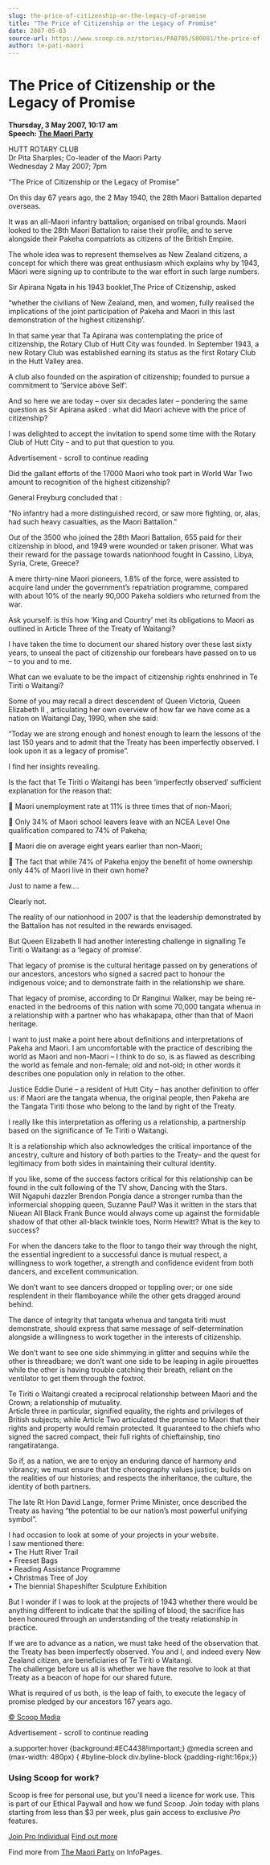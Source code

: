 ```yaml
---
slug: the-price-of-citizenship-or-the-legacy-of-promise
title: "The Price of Citizenship or the Legacy of Promise"
date: 2007-05-03
source-url: https://www.scoop.co.nz/stories/PA0705/S00081/the-price-of-citizenship-or-the-legacy-of-promise.htm
author: te-pati-maori
---
```

The Price of Citizenship or the Legacy of Promise
=================================================

**Thursday, 3 May 2007, 10:17 am**  
**Speech: [The Maori Party](https://info.scoop.co.nz/The_Maori_Party)**

HUTT ROTARY CLUB  
Dr Pita Sharples; Co-leader of the Maori Party  
Wednesday 2 May 2007; 7pm

“The Price of Citizenship or the Legacy of Promise”

On this day 67 years ago, the 2 May 1940, the 28th Maori Battalion departed overseas.

It was an all-Maori infantry battalion; organised on tribal grounds. Maori looked to the 28th Maori Battalion to raise their profile, and to serve alongside their Pakeha compatriots as citizens of the British Empire.

The whole idea was to represent themselves as New Zealand citizens, a concept for which there was great enthusiasm which explains why by 1943, Mäori were signing up to contribute to the war effort in such large numbers.

Sir Apirana Ngata in his 1943 booklet,The Price of Citizenship, asked

“whether the civilians of New Zealand, men, and women, fully realised the implications of the joint participation of Pakeha and Maori in this last demonstration of the highest citizenship’.

In that same year that Ta Apirana was contemplating the price of citizenship, the Rotary Club of Hutt City was founded. In September 1943, a new Rotary Club was established earning its status as the first Rotary Club in the Hutt Valley area.

A club also founded on the aspiration of citizenship; founded to pursue a commitment to ‘Service above Self’.

And so here we are today – over six decades later – pondering the same question as Sir Apirana asked : what did Maori achieve with the price of citizenship?

I was delighted to accept the invitation to spend some time with the Rotary Club of Hutt City – and to put that question to you.

Advertisement - scroll to continue reading





Did the gallant efforts of the 17000 Maori who took part in World War Two amount to recognition of the highest citizenship?

General Freyburg concluded that :

\"No infantry had a more distinguished record, or saw more fighting, or, alas, had such heavy casualties, as the Maori Battalion."

Out of the 3500 who joined the 28th Maori Battalion, 655 paid for their citizenship in blood, and 1949 were wounded or taken prisoner. What was their reward for the passage towards nationhood fought in Cassino, Libya, Syria, Crete, Greece?

A mere thirty-nine Maori pioneers, 1.8% of the force, were assisted to acquire land under the government’s repatriation programme, compared with about 10% of the nearly 90,000 Pakeha soldiers who returned from the war.

Ask yourself: is this how ‘King and Country’ met its obligations to Maori as outlined in Article Three of the Treaty of Waitangi?

I have taken the time to document our shared history over these last sixty years, to unseal the pact of citizenship our forebears have passed on to us – to you and to me.

What can we evaluate to be the impact of citizenship rights enshrined in Te Tiriti o Waitangi?

Some of you may recall a direct descendent of Queen Victoria, Queen Elizabeth II , articulating her own overview of how far we have come as a nation on Waitangi Day, 1990, when she said:

“Today we are strong enough and honest enough to learn the lessons of the last 150 years and to admit that the Treaty has been imperfectly observed. I look upon it as a legacy of promise”.

I find her insights revealing.

Is the fact that Te Tiriti o Waitangi has been ‘imperfectly observed’ sufficient explanation for the reason that:

 Maori unemployment rate at 11% is three times that of non-Maori;

 Only 34% of Maori school leavers leave with an NCEA Level One qualification compared to 74% of Pakeha;

 Maori die on average eight years earlier than non-Maori;

 The fact that while 74% of Pakeha enjoy the benefit of home ownership only 44% of Maori live in their own home?

Just to name a few….

Clearly not.

The reality of our nationhood in 2007 is that the leadership demonstrated by the Battalion has not resulted in the rewards envisaged.

But Queen Elizabeth II had another interesting challenge in signalling Te Tiriti o Waitangi as a ‘legacy of promise’.

That legacy of promise is the cultural heritage passed on by generations of our ancestors, ancestors who signed a sacred pact to honour the indigenous voice; and to demonstrate faith in the relationship we share.

That legacy of promise, according to Dr Ranginui Walker, may be being re-enacted in the bedrooms of this nation with some 70,000 tangata whenua in a relationship with a partner who has whakapapa, other than that of Maori heritage.

I want to just make a point here about definitions and interpretations of Pakeha and Maori. I am uncomfortable with the practice of describing the world as Maori and non-Maori – I think to do so, is as flawed as describing the world as female and non-female; old and not-old; in other words it describes one population only in relation to the other.

Justice Eddie Durie – a resident of Hutt City – has another definition to offer us: if Maori are the tangata whenua, the original people, then Pakeha are the Tangata Tiriti those who belong to the land by right of the Treaty.

I really like this interpretation as offering us a relationship, a partnership based on the significance of Te Tiriti o Waitangi.

It is a relationship which also acknowledges the critical importance of the ancestry, culture and history of both parties to the Treaty– and the quest for legitimacy from both sides in maintaining their cultural identity.

If you like, some of the success factors critical for this relationship can be found in the cult following of the TV show, Dancing with the Stars.  
Will Ngapuhi dazzler Brendon Pongia dance a stronger rumba than the informercial shopping queen, Suzanne Paul? Was it written in the stars that Niuean All Black Frank Bunce would always come up against the formidable shadow of that other all-black twinkle toes, Norm Hewitt? What is the key to success?

For when the dancers take to the floor to tango their way through the night, the essential ingredient to a successful dance is mutual respect, a willingness to work together, a strength and confidence evident from both dancers, and excellent communication.

We don’t want to see dancers dropped or toppling over; or one side resplendent in their flamboyance while the other gets dragged around behind.

The dance of integrity that tangata whenua and tangata tiriti must demonstrate, should express that same message of self-determination alongside a willingness to work together in the interests of citizenship.

We don’t want to see one side shimmying in glitter and sequins while the other is threadbare; we don’t want one side to be leaping in agile pirouettes while the other is having trouble catching their breath, reliant on the ventilator to get them through the foxtrot.

Te Tiriti o Waitangi created a reciprocal relationship between Maori and the Crown; a relationship of mutuality.  
Article three in particular, signified equality, the rights and privileges of British subjects; while Article Two articulated the promise to Maori that their rights and property would remain protected. It guaranteed to the chiefs who signed the sacred compact, their full rights of chieftainship, tino rangatiratanga.

So if, as a nation, we are to enjoy an enduring dance of harmony and vibrancy; we must ensure that the choreography values justice; builds on the realities of our histories; and respects the inheritance, the culture, the identity of both partners.

The late Rt Hon David Lange, former Prime Minister, once described the Treaty as having “the potential to be our nation’s most powerful unifying symbol”.

I had occasion to look at some of your projects in your website.  
I saw mentioned there:  
• The Hutt River Trail  
• Freeset Bags  
• Reading Assistance Programme  
• Christmas Tree of Joy  
• The biennial Shapeshifter Sculpture Exhibition

But I wonder if I was to look at the projects of 1943 whether there would be anything different to indicate that the spilling of blood; the sacrifice has been honoured through an understanding of the treaty relationship in practice.

If we are to advance as a nation, we must take heed of the observation that the Treaty has been imperfectly observed. You and I, and indeed every New Zealand citizen, are beneficiaries of Te Tiriti o Waitangi.  
The challenge before us all is whether we have the resolve to look at that Treaty as a beacon of hope for our shared future.

What is required of us both, is the leap of faith, to execute the legacy of promise pledged by our ancestors 167 years ago.  

[© Scoop Media](http://www.scoop.co.nz/about/terms.html)  

Advertisement - scroll to continue reading



a.supporter:hover {background:#EC4438!important;} @media screen and (max-width: 480px) { #byline-block div.byline-block {padding-right:16px;}}

### Using Scoop for work?

Scoop is free for personal use, but you’ll need a licence for work use. This is part of our Ethical Paywall and how we fund Scoop. Join today with plans starting from less than $3 per week, plus gain access to exclusive _Pro_ features.  
  
[Join Pro Individual](https://pro.scoop.co.nz/Individual/?from=ProIn24) [Find out more](https://pro.scoop.co.nz/using-scoop-for-work/?from=ProIn24)

Find more from [The Maori Party](https://info.scoop.co.nz/The_Maori_Party) on InfoPages.